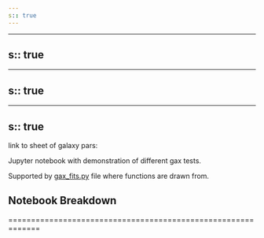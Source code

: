 ```yaml
---
s:: true
---
```

---
s:: true
---
---
s:: true
---
---
s:: true
---

link to sheet of galaxy pars:

Jupyter notebook with demonstration of different gax tests.

Supported by [gax_fits.py](../../../../PDF%20exports/gax_fits.py.md) file where functions are drawn from.

## Notebook Breakdown
=============================================================

